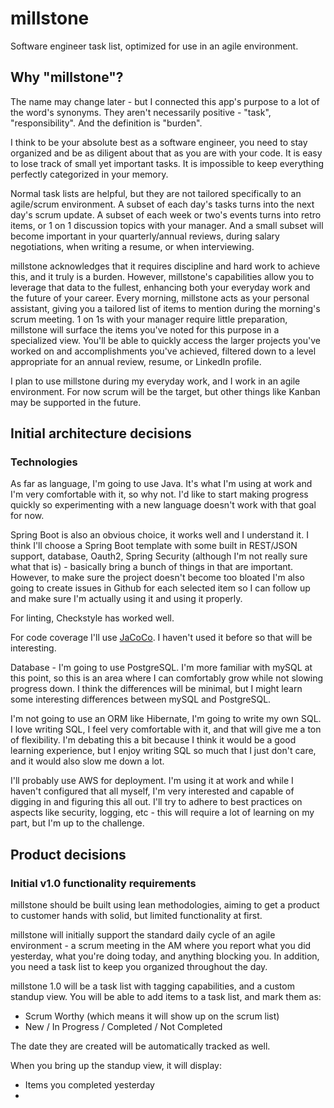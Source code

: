 # millstone
Software engineer task list, optimized for use in an agile environment.

## Why "millstone"?
The name may change later - but I connected this app's purpose to a lot of the word's synonyms.  They aren't necessarily positive - "task", "responsibility".  And the definition is "burden".

I think to be your absolute best as a software engineer, you need to stay organized and be as diligent about that as you are with your code.  It is easy to lose track of small yet important tasks.  It is impossible to keep everything perfectly categorized in your memory.  

Normal task lists are helpful, but they are not tailored specifically to an agile/scrum environment.  A subset of each day's tasks turns into the next day's scrum update.  A subset of each week or two's events turns into retro items, or 1 on 1 discussion topics with your manager.  And a small subset will become important in your quarterly/annual reviews, during salary negotiations, when writing a resume, or when interviewing.  

millstone acknowledges that it requires discipline and hard work to achieve this, and it truly is a burden.  However, millstone's capabilities allow you to leverage that data to the fullest, enhancing both your everyday work and the future of your career.  Every morning, millstone acts as your personal assistant, giving you a tailored list of items to mention during the morning's scrum meeting.  1 on 1s with your manager require little preparation, millstone will surface the items you've noted for this purpose in a specialized view.  You'll be able to quickly access the larger projects you've worked on and accomplishments you've achieved, filtered down to a level appropriate for an annual review, resume, or LinkedIn profile.  

I plan to use millstone during my everyday work, and I work in an agile environment.  For now scrum will be the target, but other things like Kanban may be supported in the future.

## Initial architecture decisions
### Technologies
As far as language, I'm going to use Java.  It's what I'm using at work and I'm very comfortable with it, so why not.  I'd like to start making progress quickly so experimenting with a new language doesn't work with that goal for now.

Spring Boot is also an obvious choice, it works well and I understand it.  I think I'll choose a Spring Boot template with some built in REST/JSON support, database, Oauth2, Spring Security (although I'm not really sure what that is) - basically bring a bunch of things in that are important.  However, to make sure the project doesn't become too bloated I'm also going to create issues in Github for each selected item so I can follow up and make sure I'm actually using it and using it properly.  

For linting, Checkstyle has worked well.

For code coverage I'll use [JaCoCo](https://www.eclemma.org/jacoco/).  I haven't used it before so that will be interesting.
  
Database - I'm going to use PostgreSQL.  I'm more familiar with mySQL at this point, so this is an area where I can comfortably grow while not slowing progress down.  I think the differences will be minimal, but I might learn some interesting differences between mySQL and PostgreSQL.

I'm not going to use an ORM like Hibernate, I'm going to write my own SQL.  I love writing SQL, I feel very comfortable with it, and that will give me a ton of flexibility.  I'm debating this a bit because I think it would be a good learning experience, but I enjoy writing SQL so much that I just don't care, and it would also slow me down a lot. 

I'll probably use AWS for deployment.  I'm using it at work and while I haven't configured that all myself, I'm very interested and capable of digging in and figuring this all out.  I'll try to adhere to best practices on aspects like security, logging, etc - this will require a lot of learning on my part, but I'm up to the challenge.  
## Product decisions
### Initial v1.0 functionality requirements
millstone should be built using lean methodologies, aiming to get a product to customer hands with solid, but limited functionality at first.

millstone will initially support the standard daily cycle of an agile environment - a scrum meeting in the AM where you report what you did yesterday, what you're doing today, and anything blocking you.  In addition, you need a task list to keep you organized throughout the day.

millstone 1.0 will be a task list with tagging capabilities, and a custom standup view.  You will be able to add items to a task list, and mark them as:
* Scrum Worthy (which means it will show up on the scrum list)
* New / In Progress / Completed / Not Completed

The date they are created will be automatically tracked as well.

When you bring up the standup view, it will display:
* Items you completed yesterday
* 
